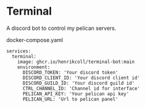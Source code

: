 # Terminal

A discord bot to control my pelican servers.

docker-compose.yaml
```
services:
  terminal:
    image: ghcr.io/henrikcoll/terminal-bot:main
    environment:
      DISCORD_TOKEN: 'Your discord token'
      DISCORD_CLIENT_ID: 'Your discord client id'
      DISCORD_GUILD_ID: 'Your discord guild id'
      CTRL_CHANNEL_ID: 'Channel id for interface'
      PELICAN_API_KEY: 'Your pelican api key'
      PELICAN_URL: 'Url to pelican panel'
```
